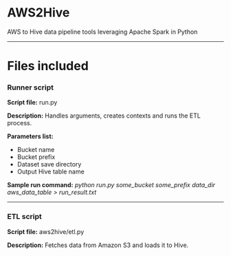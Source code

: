 # AWS2Hive
AWS to Hive data pipeline tools leveraging Apache Spark in Python

---

# Files included

### Runner script

**Script file:** run.py

**Description:** Handles arguments, creates contexts and runs the ETL process.

**Parameters list:**
- Bucket name
- Bucket prefix
- Dataset save directory
- Output Hive table name

**Sample run command:** *python run.py some_bucket some_prefix data_dir aws_data_table > run_result.txt*

---

### ETL script

**Script file:** aws2hive/etl.py

**Description:** Fetches data from Amazon S3 and loads it to Hive.
